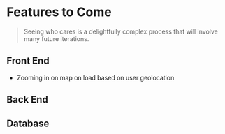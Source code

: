 # Features to Come

> Seeing who cares is a delightfully complex process that will involve many future iterations.

## Front End

- Zooming in on map on load based on user geolocation

## Back End

## Database

